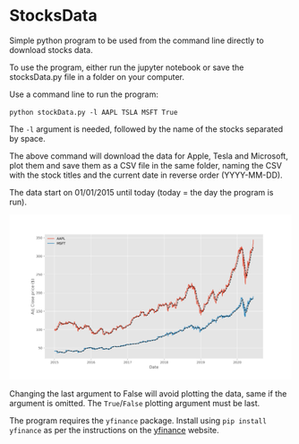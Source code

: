 # StocksData
Simple python program to be used from the command line directly to download stocks data.

To use the program, either run the jupyter notebook or save the stocksData.py file in a folder on your computer.

Use a command line to run the program:

`python stockData.py -l AAPL TSLA MSFT True`

The `-l` argument is needed, followed by the name of the stocks separated by space.

The above command will download the data for Apple, Tesla and Microsoft, plot them and save them as a CSV file in the same folder, naming the CSV with the stock titles and the current date in reverse order (YYYY-MM-DD).

The data start on 01/01/2015 until today (today = the day the program is run).

![alt text](https://github.com/alex-rpd/StocksData/blob/master/Figure1.png)

Changing the last argument to False will avoid plotting the data, same if the argument is omitted. The `True`/`False` plotting argument must be last.

The program requires the `yfinance` package. Install using `pip install yfinance` as per the instructions on the [yfinance](https://pypi.org/project/yfinance/) website.
